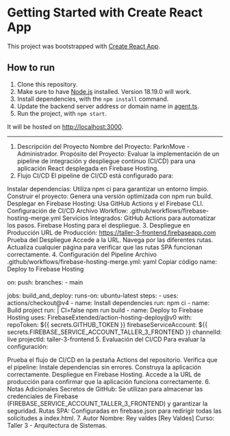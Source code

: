 # Getting Started with Create React App

This project was bootstrapped with [Create React App](https://github.com/facebook/create-react-app).

## How to run

1. Clone this repository.
2. Make sure to have [Node.js](https://nodejs.org/download/release/v18.19.0/node-v18.19.0-x64.msi) installed. Version 18.19.0 will work.
3. Install dependencies, with the `npm install` command.
4. Update the backend server address or domain name in [agent.ts](src/app/api/agent.ts).
5. Run the project, with `npm start`.

It will be hosted on [http://localhost:3000](http://localhost:3000).


-----
1. Descripción del Proyecto
Nombre del Proyecto: ParknMove - Administrador.
Propósito del Proyecto: Evaluar la implementación de un pipeline de integración y despliegue continuo (CI/CD) para una aplicación React desplegada en Firebase Hosting.
2. Flujo CI/CD
El pipeline de CI/CD está configurado para:

Instalar dependencias: Utiliza npm ci para garantizar un entorno limpio.
Construir el proyecto: Genera una versión optimizada con npm run build.
Desplegar en Firebase Hosting: Usa GitHub Actions y el Firebase CLI.
Configuración de CI/CD
Archivo Workflow: .github/workflows/firebase-hosting-merge.yml
Servicios Integrados:
GitHub Actions para automatizar los pasos.
Firebase Hosting para el despliegue.
3. Despliegue en Producción
URL de Producción: https://taller-3-frontend.firebaseapp.com
Prueba del Despliegue
Accede a la URL.
Navega por las diferentes rutas.
Actualiza cualquier página para verificar que las rutas SPA funcionan correctamente.
4. Configuración del Pipeline
Archivo .github/workflows/firebase-hosting-merge.yml:
yaml
Copiar código
name: Deploy to Firebase Hosting

on:
  push:
    branches:
      - main

jobs:
  build_and_deploy:
    runs-on: ubuntu-latest
    steps:
      - uses: actions/checkout@v4
      - name: Install dependencies
        run: npm ci
      - name: Build project
        run: |
          CI=false npm run build
      - name: Deploy to Firebase Hosting
        uses: FirebaseExtended/action-hosting-deploy@v0
        with:
          repoToken: ${{ secrets.GITHUB_TOKEN }}
          firebaseServiceAccount: ${{ secrets.FIREBASE_SERVICE_ACCOUNT_TALLER_3_FRONTEND }}
          channelId: live
          projectId: taller-3-frontend
5. Evaluación del CI/CD
Para evaluar la configuración:

Prueba el flujo de CI/CD en la pestaña Actions del repositorio.
Verifica que el pipeline:
Instale dependencias sin errores.
Construya la aplicación correctamente.
Despliegue en Firebase Hosting.
Accede a la URL de producción para confirmar que la aplicación funciona correctamente.
6. Notas Adicionales
Secretos de GitHub: Se utilizan para almacenar las credenciales de Firebase (FIREBASE_SERVICE_ACCOUNT_TALLER_3_FRONTEND) y garantizar la seguridad.
Rutas SPA: Configuradas en firebase.json para redirigir todas las solicitudes a index.html.
7. Autor
Nombre: Rey valdes [Rey Valdes]
Curso: Taller 3 - Arquitectura de Sistemas.